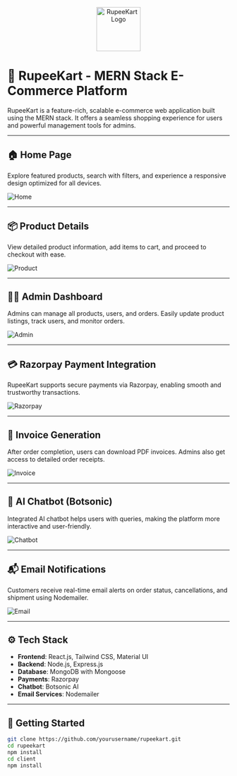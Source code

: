 <p align="center">
  <img src="https://github.com/user-attachments/assets/2c656324-7750-465c-b00a-7cbe0091628d" width="100" height="100" alt="RupeeKart Logo" />
</p>

# 🛒 RupeeKart - MERN Stack E-Commerce Platform

RupeeKart is a feature-rich, scalable e-commerce web application built using the MERN stack. It offers a seamless shopping experience for users and powerful management tools for admins.

---

## 🏠 Home Page

Explore featured products, search with filters, and experience a responsive design optimized for all devices.

![Home](https://github.com/user-attachments/assets/abbe6b2c-32f7-4d19-97f2-c3f96a9af54e)

---

## 📦 Product Details

View detailed product information, add items to cart, and proceed to checkout with ease.

![Product](https://github.com/user-attachments/assets/54df30ee-d2db-4dbe-a3d6-33262748fe84)

---

## 🧑‍💼 Admin Dashboard

Admins can manage all products, users, and orders. Easily update product listings, track users, and monitor orders.

![Admin](https://github.com/user-attachments/assets/385ec8ee-32ef-4f54-b936-9db56f09ef7a)

---

## 💳 Razorpay Payment Integration

RupeeKart supports secure payments via Razorpay, enabling smooth and trustworthy transactions.

![Razorpay](https://your-upload-url.com/razorpay-screenshot.png) <!-- Upload screenshot if available -->

---

## 🧾 Invoice Generation

After order completion, users can download PDF invoices. Admins also get access to detailed order receipts.

![Invoice](https://your-upload-url.com/invoice-screenshot.png)

---

## 🤖 AI Chatbot (Botsonic)

Integrated AI chatbot helps users with queries, making the platform more interactive and user-friendly.

![Chatbot](https://your-upload-url.com/chatbot-screenshot.png)

---

## 📬 Email Notifications

Customers receive real-time email alerts on order status, cancellations, and shipment using Nodemailer.

![Email](https://your-upload-url.com/email-screenshot.png)

---

## ⚙️ Tech Stack

- **Frontend**: React.js, Tailwind CSS, Material UI  
- **Backend**: Node.js, Express.js  
- **Database**: MongoDB with Mongoose  
- **Payments**: Razorpay  
- **Chatbot**: Botsonic AI  
- **Email Services**: Nodemailer

---

## 🔧 Getting Started

```bash
git clone https://github.com/yourusername/rupeekart.git
cd rupeekart
npm install
cd client
npm install
